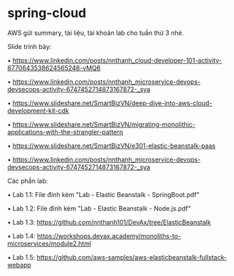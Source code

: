 # spring-cloud

AWS gửi summary, tài liệu, tài khoản lab cho tuần thứ 3 nhé. 

Slide trình bày:

•       https://www.linkedin.com/posts/nnthanh_cloud-developer-101-activity-6770643538624565248-vMQ6 

•       https://www.linkedin.com/posts/nnthanh_microservice-devops-devsecops-activity-6747452714873167872-_sya 

•       https://www.slideshare.net/SmartBizVN/deep-dive-into-aws-cloud-development-kit-cdk 

•       https://www.slideshare.net/SmartBizVN/migrating-monolithic-applications-with-the-strangler-pattern 

•       https://www.slideshare.net/SmartBizVN/e301-elastic-beanstalk-paas 

•       https://www.linkedin.com/posts/nnthanh_microservice-devops-devsecops-activity-6747452714873167872-_sya 

Các phần lab:

•       Lab 1.1: File đính kèm "Lab - Elastic Beanstalk - SpringBoot.pdf"

•       Lab 1.2: File đính kèm "Lab - Elastic Beanstalk - Node.js.pdf"

•       Lab 1.3: https://github.com/nnthanh101/DevAx/tree/ElasticBeanstalk 

•       Lab 1.4: https://workshops.devax.academy/monoliths-to-microservices/module2.html 

•       Lab 1.5: https://github.com/aws-samples/aws-elasticbeanstalk-fullstack-webapp

